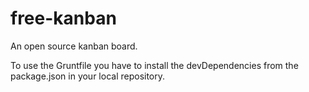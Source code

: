 free-kanban
===========

An open source kanban board.

To use the Gruntfile you have to install the devDependencies from the package.json in your local repository.
